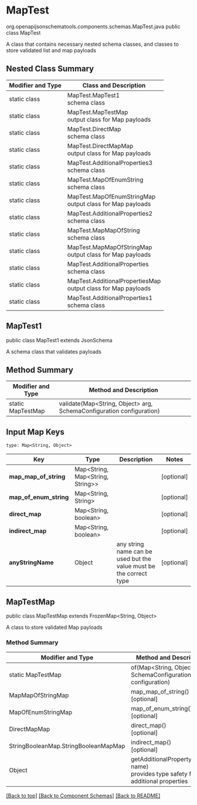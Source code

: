 # MapTest
org.openapijsonschematools.components.schemas.MapTest.java
public class MapTest

A class that contains necessary nested schema classes, and classes to store validated list and map payloads

## Nested Class Summary
| Modifier and Type | Class and Description |
| ----------------- | ---------------------- |
| static class | MapTest.MapTest1<br> schema class |
| static class | MapTest.MapTestMap<br> output class for Map payloads |
| static class | MapTest.DirectMap<br> schema class |
| static class | MapTest.DirectMapMap<br> output class for Map payloads |
| static class | MapTest.AdditionalProperties3<br> schema class |
| static class | MapTest.MapOfEnumString<br> schema class |
| static class | MapTest.MapOfEnumStringMap<br> output class for Map payloads |
| static class | MapTest.AdditionalProperties2<br> schema class |
| static class | MapTest.MapMapOfString<br> schema class |
| static class | MapTest.MapMapOfStringMap<br> output class for Map payloads |
| static class | MapTest.AdditionalProperties<br> schema class |
| static class | MapTest.AdditionalPropertiesMap<br> output class for Map payloads |
| static class | MapTest.AdditionalProperties1<br> schema class |

## MapTest1
public class MapTest1
extends JsonSchema

A schema class that validates payloads


## Method Summary
| Modifier and Type | Method and Description |
| ----------------- | ---------------------- |
| static MapTestMap | validate(Map<String, Object> arg, SchemaConfiguration configuration) |

## Input Map Keys
```
type: Map<String, Object>
```
Key | Type |  Description | Notes
------------ | ------------- | ------------- | -------------
**map_map_of_string** | Map<String, Map<String, String>> |  | [optional]
**map_of_enum_string** | Map<String, String> |  | [optional]
**direct_map** | Map<String, boolean> |  | [optional]
**indirect_map** | Map<String, boolean> |  | [optional]
**anyStringName** | Object | any string name can be used but the value must be the correct type | [optional]

## MapTestMap
public class MapTestMap
extends FrozenMap<String, Object>

A class to store validated Map payloads

### Method Summary
| Modifier and Type | Method and Description |
| ----------------- | ---------------------- |
| static MapTestMap | of(Map<String, Object> arg, SchemaConfiguration configuration) |
| MapMapOfStringMap | map_map_of_string()<br>[optional] |
| MapOfEnumStringMap | map_of_enum_string()<br>[optional] |
| DirectMapMap | direct_map()<br>[optional] |
| StringBooleanMap.StringBooleanMapMap | indirect_map()<br>[optional] |
| Object | getAdditionalProperty(String name)<br>provides type safety for additional properties |




[[Back to top]](#top) [[Back to Component Schemas]](../../../README.md#Component-Schemas) [[Back to README]](../../../README.md)
